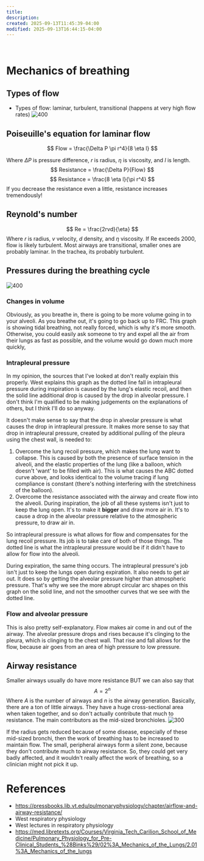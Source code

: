 ```yaml
---
title:
description:
created: 2025-09-13T11:45:39-04:00
modified: 2025-09-13T16:44:15-04:00
---
```

 
# Mechanics of breathing 
## Types of flow
- Types of flow: laminar, turbulent, transitional (happens at very high flow rates)
![400](media/{6D0164F0-AC4A-47F1-BE28-345924BC8483}.png)

## Poiseuille's equation for laminar flow

$$
Flow = \frac{\Delta P \pi r^4}{8 \eta l}
$$

Where $\Delta P$ is pressure difference, $r$ is radius, $\eta$ is viscosity, and $l$ is length. 
$$
Resistance = \frac{\Delta P}{Flow}
$$
$$
Resistance = \frac{8 \eta l}{\pi r^4}
$$
If you decrease the resistance even a little, resistance increases tremendously!
## Reynold's number
$$
Re = \frac{2rvd}{\eta}
$$
Where $r$ is radius, $v$ velocity, $d$ density, and $\eta$ viscosity. If Re exceeds 2000, flow is likely turbulent. Most airways are transitional, smaller ones are probably laminar. In the trachea, its probably turbulent. 
## Pressures during the breathing cycle

![400](media/{09797FBE-FE9E-4492-8A5C-49D5F5DAA7E0}.png)

### Changes in volume
Obviously, as you breathe in, there is going to be more volume going in to your alveoli. As you breathe out, it's going to go back up to FRC. This graph is showing tidal breathing, not really forced, which is why it's more smooth. Otherwise, you could easily ask someone to try and expel all the air from their lungs as fast as possible, and the volume would go down much more quickly,
### Intrapleural pressure
In my opinion, the sources that I've looked at don't really explain this properly. West explains this graph as the dotted line fall in intrapleural pressure during inspiration is caused by the lung's elastic recoil, and then the solid line additional drop is caused by the drop in alveolar pressure. I don't think I'm qualified to be making judgements on the explanations of others, but I think I'll do so anyway.

It doesn't make sense to say that the drop in alveolar pressure is what causes the drop in intrapleural pressure. It makes more sense to say that drop in intrapleural pressure, created by additional pulling of the pleura using the chest wall, is needed to:
1. Overcome the lung recoil pressure, which makes the lung want to collapse. This is caused by both the presence of surface tension in the alveoli, and the elastic properties of the lung (like a balloon, which doesn't 'want' to be filled with air). This is what causes the ABC dotted curve above, and looks identical to the volume tracing if lung compliance is constant (there's nothing interfering with the stretchiness of the balloon).
2. Overcome the resistance associated with the airway and create flow into the alveoli. During inspiration, the job of all these systems isn't just to keep the lung open. It's to make it **bigger** and draw more air in. It's to cause a drop in the alveolar pressure relative to the atmospheric pressure, to draw air in. 

So intrapleural pressure is what allows for flow and compensates for the lung recoil pressure. Its job is to take care of both of those things. The dotted line is what the intrapleural pressure would be if it didn't have to allow for flow into the alveoli.

During expiration, the same thing occurs. The intrapleural pressure's job isn't just to keep the lungs open during expiration. It also needs to get air out. It does so by getting the alveolar pressure higher than atmospheric pressure. That's why we see the more abrupt circular arc shapes on this graph on the solid line, and not the smoother curves that we see with the dotted line.
### Flow and alveolar pressure
This is also pretty self-explanatory. Flow makes air come in and out of the airway. The alveolar pressure drops and rises because it's clinging to the pleura, which is clinging to the chest wall. That rise and fall allows for the flow, because air goes from an area of high pressure to low pressure. 
## Airway resistance
Smaller airways usually do have more resistance BUT we can also say that
$$
A = 2^{n}
$$
Where $A$ is the number of airways and $n$ is the airway generation. Basically, there are a ton of little airways. They have a huge cross-sectional area when taken together, and so don't actually contribute that much to resistance. The main contributors as the mid-sized bronchioles.
![300](media/{1AED5CA2-E8AB-47A8-B20C-7408F7E74305}.png)

If the radius gets reduced because of some disease, especially of these mid-sized bronchi, then the work of breathing has to be increased to maintain flow. The small, peripheral airways form a silent zone, because they don't contribute much to airway resistance. So, they could get very badly affected, and it wouldn't really affect the work of breathing, so a clinician might not pick it up. 
# References
- https://pressbooks.lib.vt.edu/pulmonaryphysiology/chapter/airflow-and-airway-resistance/
- West respiratory physiology
- West lectures in respiratory physiology
- https://med.libretexts.org/Courses/Virginia_Tech_Carilion_School_of_Medicine/Pulmonary_Physiology_for_Pre-Clinical_Students_%28Binks%29/02%3A_Mechanics_of_the_Lungs/2.01%3A_Mechanics_of_the_lungs
